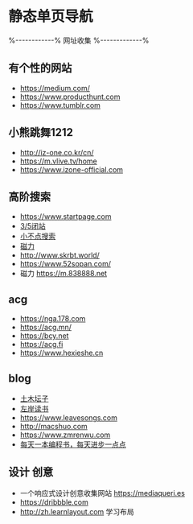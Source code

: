 # 静态单页导航

%------------% 网址收集 %-------------%

## 有个性的网站
- https://medium.com/
- https://www.producthunt.com
- https://www.tumblr.com


## 小熊跳舞1212
- http://iz-one.co.kr/cn/
- https://m.vlive.tv/home
- https://www.izone-official.com

## 高阶搜索
- https://www.startpage.com
- [3/5闭站](https://www.aisouziyuan.com)
- [小不点搜索](https://www.xiaobd.net)
- [磁力](https://nyaa.si/)
- http://www.skrbt.world/
- https://www.52sopan.com/
- 磁力
https://m.838888.net

## acg
- https://nga.178.com
- https://acg.mn/
- https://bcy.net
- https://acg.fi
- https://www.hexieshe.cn

## blog
- [土木坛子](https://tumutanzi.com)
- [左岸读书](http://www.zreading.cn)
- https://www.leavesongs.com
- http://macshuo.com
- https://www.zmrenwu.com
- [每天一本编程书，每天进步一点点](https://salttiger.com)


## 设计 创意
- 一个响应式设计创意收集网站
https://mediaqueri.es
- https://dribbble.com
- http://zh.learnlayout.com
学习布局

